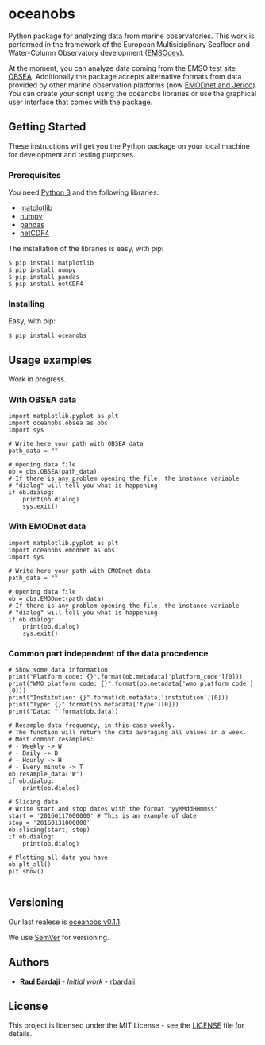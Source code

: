 # oceanobs

Python package for analyzing data from marine observatories. This work is performed in the framework of the European Multisiciplinary Seafloor and Water-Column Observatory development ([EMSOdev](http://www.emsodev.eu/)).

At the moment, you can analyze data coming from the EMSO test site [OBSEA](http://www.obsea.es). Additionally the package accepts alternative formats from data provided by other  marine observation platforms (now [EMODnet and Jerico](http://www.jerico-ri.eu/data-access/)). You can create your script using the oceanobs libraries or use the graphical user interface that comes with the package.

## Getting Started

These instructions will get you the Python package on your local machine for development and testing purposes.

### Prerequisites

You need [Python 3](https://www.python.org/downloads/) and the following libraries:

- [matplotlib](http://matplotlib.org/)
- [numpy](http://www.numpy.org/)
- [pandas](http://pandas.pydata.org/)
- [netCDF4](http://unidata.github.io/netcdf4-python/)

The installation of the libraries is easy, with pip:

	$ pip install matplotlib
	$ pip install numpy
	$ pip install pandas
	$ pip install netCDF4

### Installing

Easy, with pip:

	$ pip install oceanobs

## Usage examples

Work in progress.

### With OBSEA data

```
import matplotlib.pyplot as plt
import oceanobs.obsea as obs
import sys

# Write here your path with OBSEA data  
path_data = ""

# Opening data file
ob = obs.OBSEA(path_data)
# If there is any problem opening the file, the instance variable 
# "dialog" will tell you what is happening
if ob.dialog:
    print(ob.dialog)
	sys.exit()
```

### With EMODnet data

```
import matplotlib.pyplot as plt
import oceanobs.emodnet as obs
import sys

# Write here your path with EMODnet data  
path_data = ""

# Opening data file
ob = obs.EMODnet(path_data)
# If there is any problem opening the file, the instance variable 
# "dialog" will tell you what is happening
if ob.dialog:
    print(ob.dialog)
	sys.exit()
```

### Common part independent of the data procedence

```
# Show some data information
print("Platform code: {}".format(ob.metadata['platform_code'][0]))
print("WMO platform code: {}".format(ob.metadata['wmo_platform_code'][0]))
print("Institution: {}".format(ob.metadata['institution'][0]))
print("Type: {}".format(ob.metadata['type'][0]))
print("Data: ".format(ob.data))

# Resample data frequency, in this case weekly. 
# The function will return the data averaging all values in a week.
# Most comont resamples:
# - Weekly -> W
# - Daily -> D
# - Hourly -> H
# - Every minute -> T
ob.resample_data('W')
if ob.dialog:
    print(ob.dialog)

# Slicing data
# Write start and stop dates with the format "yyMMddHHmmss"
start = '20160117000000' # This is an example of date
stop = '20160131000000'
ob.slicing(start, stop)
if ob.dialog:
    print(ob.dialog)

# Plotting all data you have
ob.plt_all()
plt.show()
	
```

## Versioning

Our last realese is [oceanobs v0.1.1](https://github.com/rbardaji/oceanobs/tarball/0.1.1).

We use [SemVer](http://semver.org/) for versioning.

## Authors

* **Raul Bardaji** - *Initial work* - [rbardaji](https://github.com/rbardaji)

## License

This project is licensed under the MIT License - see the [LICENSE](LICENSE) file for details.
